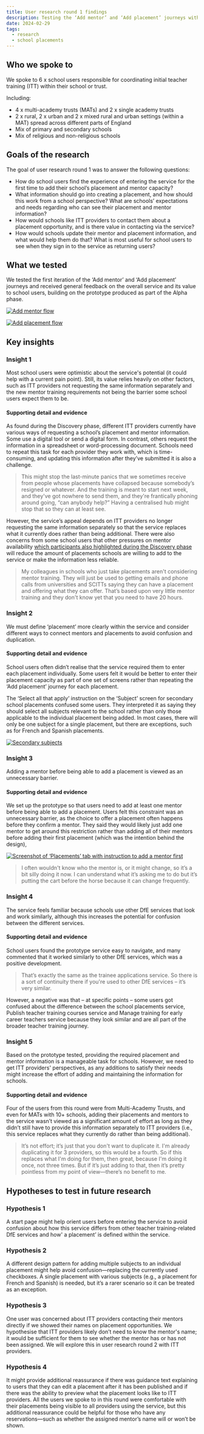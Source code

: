 ```yaml
---
title: User research round 1 findings
description: Testing the ‘Add mentor’ and ‘Add placement’ journeys with school users
date: 2024-02-29
tags:
  - research
  - school placements
---
```


## Who we spoke to

We spoke to 6 x school users responsible for coordinating initial teacher training (ITT) within their school or trust.

Including:

- 4 x multi-academy trusts (MATs) and 2 x single academy trusts
- 2 x rural, 2 x urban and 2 x mixed rural and urban settings (within a MAT) spread across different parts of England
- Mix of primary and secondary schools
- Mix of religious and non-religious schools

## Goals of the research

The goal of user research round 1 was to answer the following questions:

- How do school users find the experience of entering the service for the first time to add their school’s placement and mentor capacity?
- What information should go into creating a placement, and how should this work from a school perspective?
What are schools’ expectations and needs regarding who can see their placement and mentor information?
- How would schools like ITT providers to contact them about a placement opportunity, and is there value in contacting via the service?
- How would schools update their mentor and placement information, and what would help them do that?
What is most useful for school users to see when they sign in to the service as returning users?

## What we tested

We tested the first iteration of the ‘Add mentor’ and ‘Add placement’ journeys and received general feedback on the overall service and its value to school users, building on the prototype produced as part of the Alpha phase.

[![Add mentor flow](/manage-school-placements/adding-mentors/add-mentor--flow.png 'Add mentor flow')](/manage-school-placements/adding-mentors/add-mentor--flow.png)

[![Add placement flow](/manage-school-placements/adding-placements/add-placement--flow.png 'Add placement flow')](/manage-school-placements/adding-placements/add-placement--flow.png)

## Key insights

### Insight 1

Most school users were optimistic about the service's potential (it could help with a current pain point). Still, its value relies heavily on other factors, such as ITT providers not requesting the same information separately and the new mentor training requirements not being the barrier some school users expect them to be.

#### Supporting detail and evidence

As found during the Discovery phase, different ITT providers currently have various ways of requesting a school’s placement and mentor information. Some use a digital tool or send a digital form. In contrast, others request the information in a spreadsheet or word-processing document. Schools need to repeat this task for each provider they work with, which is time-consuming, and updating this information after they’ve submitted it is also a challenge.

> This might stop the last-minute panics that we sometimes receive from people whose placements have collapsed because somebody’s resigned or whatever. And the training is meant to start next week, and they've got nowhere to send them, and they're frantically phoning around going, “can anybody help?” Having a centralised hub might stop that so they can at least see.

However, the service’s appeal depends on ITT providers no longer requesting the same information separately so that the service replaces what it currently does rather than being additional. There were also concerns from some school users that other pressures on mentor availability [which participants also highlighted during the Discovery phase](/manage-school-placements/problems-with-school-placements/) will reduce the amount of placements schools are willing to add to the service or make the information less reliable.

> My colleagues in schools who just take placements aren't considering mentor training. They will just be used to getting emails and phone calls from universities and SCITTs saying they can have a placement and offering what they can offer. That’s based upon very little mentor training and they don't know yet that you need to have 20 hours.

### Insight 2

We must define ‘placement’ more clearly within the service and consider different ways to connect mentors and placements to avoid confusion and duplication.

#### Supporting detail and evidence

School users often didn’t realise that the service required them to enter each placement individually. Some users felt it would be better to enter their placement capacity as part of one set of screens rather than repeating the ‘Add placement’ journey for each placement.

The ‘Select all that apply’ instruction on the ‘Subject’ screen for secondary school placements confused some users. They interpreted it as saying they should select all subjects relevant to the school rather than only those applicable to the individual placement being added. In most cases, there will only be one subject for a single placement, but there are exceptions, such as for French and Spanish placements.

[![Secondary subjects](/manage-school-placements/adding-placements/add-placement--subject-secondary.png 'Secondary subjects')](/manage-school-placements/adding-placements/add-placement--subject-secondary.png)

### Insight 3

Adding a mentor before being able to add a placement is viewed as an unnecessary barrier.

#### Supporting detail and evidence

We set up the prototype so that users need to add at least one mentor before being able to add a placement. Users felt this constraint was an unnecessary barrier, as the choice to offer a placement often happens before they confirm a mentor. They said they would likely just add one mentor to get around this restriction rather than adding all of their mentors before adding their first placement (which was the intention behind the design),

[![Screenshot of ‘Placements’ tab with instruction to add a mentor first](/manage-school-placements/adding-placements/placements--list-no-mentors.png 'Screenshot of ‘Placements’ tab with instruction to add a mentor first')](/manage-school-placements/adding-placements/placements--list-no-mentors.png)

> I often wouldn't know who the mentor is, or it might change, so it’s a bit silly doing it now. I can understand what it’s asking me to do but it’s putting the cart before the horse because it can change frequently.

### Insight 4

The service feels familiar because schools use other DfE services that look and work similarly, although this increases the potential for confusion between the different services.

#### Supporting detail and evidence

School users found the prototype service easy to navigate, and many commented that it worked similarly to other DfE services, which was a positive development.

> That’s exactly the same as the trainee applications service. So there is a sort of continuity there if you're used to other DfE services – it’s very similar.

However, a negative was that – at specific points – some users got confused about the difference between the school placements service, Publish teacher training courses service and Manage training for early career teachers service because they look similar and are all part of the broader teacher training journey.

### Insight 5

Based on the prototype tested, providing the required placement and mentor information is a manageable task for schools. However, we need to get ITT providers' perspectives, as any additions to satisfy their needs might increase the effort of adding and maintaining the information for schools.

#### Supporting detail and evidence

Four of the users from this round were from Multi-Academy Trusts, and even for MATs with 10+ schools, adding their placements and mentors to the service wasn’t viewed as a significant amount of effort as long as they didn’t still have to provide this information separately to ITT providers (i.e., this service replaces what they currently do rather than being additional).

> It’s not effort; it’s just that you don't want to duplicate it. I'm already duplicating it for 3 providers, so this would be a fourth. So if this replaces what I'm doing for them, then great, because I'm doing it once, not three times. But if it’s just adding to that, then it’s pretty pointless from my point of view—there’s no benefit to me.

## Hypotheses to test in future research

### Hypothesis 1

A start page might help orient users before entering the service to avoid confusion about how this service differs from other teacher training-related DfE services and how' a placement’ is defined within the service.

### Hypothesis 2

A different design pattern for adding multiple subjects to an individual placement might help avoid confusion—replacing the currently used checkboxes. A single placement with various subjects (e.g., a placement for French and Spanish) is needed, but it’s a rarer scenario so it can be treated as an exception.

### Hypothesis 3

One user was concerned about ITT providers contacting their mentors directly if we showed their names on placement opportunities. We hypothesise that ITT providers likely don’t need to know the mentor's name; it would be sufficient for them to see whether the mentor has or has not been assigned. We will explore this in user research round 2 with ITT providers.

### Hypothesis 4

It might provide additional reassurance if there was guidance text explaining to users that they can edit a placement after it has been published and if there was the ability to preview what the placement looks like to ITT providers. All the users we spoke to in this round were comfortable with their placements being visible to all providers using the service, but this additional reassurance could be helpful for those who have any reservations—such as whether the assigned mentor’s name will or won’t be shown.

